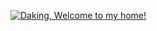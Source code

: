 [![Daking, Welcome to my home!](https://pimp-my-readme.webapp.io/pimp-my-readme/wavy-banner?subtitle=Welcome%20to%20my%20home%21&title=Daking)](https://pimp-my-readme.webapp.io)
